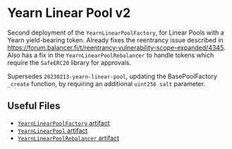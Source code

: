 # Yearn Linear Pool v2

Second deployment of the `YearnLinearPoolFactory`, for Linear Pools with a Yearn yield-bearing token.
Already fixes the reentrancy issue described in https://forum.balancer.fi/t/reentrancy-vulnerability-scope-expanded/4345.
Also has a fix in the `YearnLinearPoolRebalancer` to handle tokens which require the `SafeERC20` library for approvals.

Supersedes `20230213-yearn-linear-pool`, updating the BasePoolFactory `_create` function, by requiring an additional `uint256 salt` parameter.

## Useful Files

- [`YearnLinearPoolFactory` artifact](./artifact/YearnLinearPoolFactory.json)
- [`YearnLinearPool` artifact](./artifact/YearnLinearPool.json)
- [`YearnLinearPoolRebalancer` artifact](./artifact/YearnLinearPoolRebalancer.json)